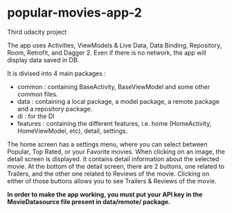 # popular-movies-app-2

Third udacity project

The app uses Activities, ViewModels & Live Data, Data Binding, Repository, Room, Retrofit, and Dagger 2.
Even if there is no network, the app will display data saved in DB.

It is divised into 4 main packages :
- common : containing BaseActivity, BaseViewModel and some other common files.
- data : containing a local package, a model package, a remote package and a repository package.
- di : for the DI
- features : containing the different features, i.e. home (HomeActivity, HomeViewModel, etc), detail, settings.

The home screen has a settings menu, where you can select between Popular, Top Rated, or your Favorite movies.
When clicking on an image, the detail screen is displayed. It contains detail information about the selected movie.
At the bottom of the detail screen, there are 2 buttons, one related to Trailers, and the other one related to Reviews of the movie.
Clicking on either of those buttons allows you to see Trailers & Reviews of the movie.

**In order to make the app working, you must put your API key in the MovieDatasource file present in data/remote/ package.**

